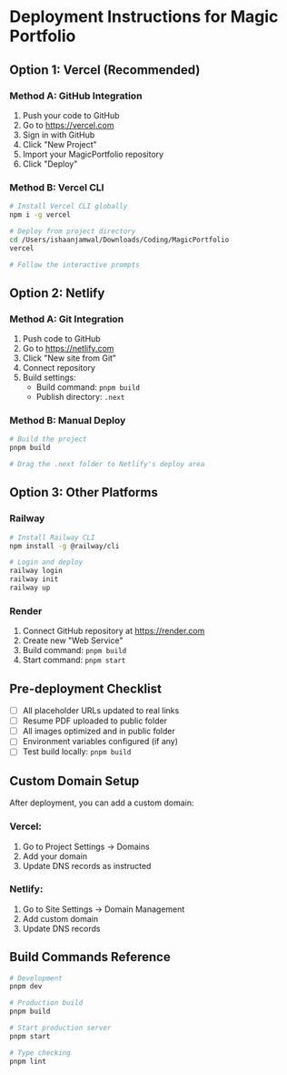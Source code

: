 # Deployment Instructions for Magic Portfolio

## Option 1: Vercel (Recommended)

### Method A: GitHub Integration
1. Push your code to GitHub
2. Go to https://vercel.com
3. Sign in with GitHub
4. Click "New Project"
5. Import your MagicPortfolio repository
6. Click "Deploy"

### Method B: Vercel CLI
```bash
# Install Vercel CLI globally
npm i -g vercel

# Deploy from project directory
cd /Users/ishaanjamwal/Downloads/Coding/MagicPortfolio
vercel

# Follow the interactive prompts
```

## Option 2: Netlify

### Method A: Git Integration
1. Push code to GitHub
2. Go to https://netlify.com
3. Click "New site from Git"
4. Connect repository
5. Build settings:
   - Build command: `pnpm build`
   - Publish directory: `.next`

### Method B: Manual Deploy
```bash
# Build the project
pnpm build

# Drag the .next folder to Netlify's deploy area
```

## Option 3: Other Platforms

### Railway
```bash
# Install Railway CLI
npm install -g @railway/cli

# Login and deploy
railway login
railway init
railway up
```

### Render
1. Connect GitHub repository at https://render.com
2. Create new "Web Service"
3. Build command: `pnpm build`
4. Start command: `pnpm start`

## Pre-deployment Checklist

- [ ] All placeholder URLs updated to real links
- [ ] Resume PDF uploaded to public folder
- [ ] All images optimized and in public folder
- [ ] Environment variables configured (if any)
- [ ] Test build locally: `pnpm build`

## Custom Domain Setup

After deployment, you can add a custom domain:

### Vercel:
1. Go to Project Settings → Domains
2. Add your domain
3. Update DNS records as instructed

### Netlify:
1. Go to Site Settings → Domain Management
2. Add custom domain
3. Update DNS records

## Build Commands Reference

```bash
# Development
pnpm dev

# Production build
pnpm build

# Start production server
pnpm start

# Type checking
pnpm lint
```

